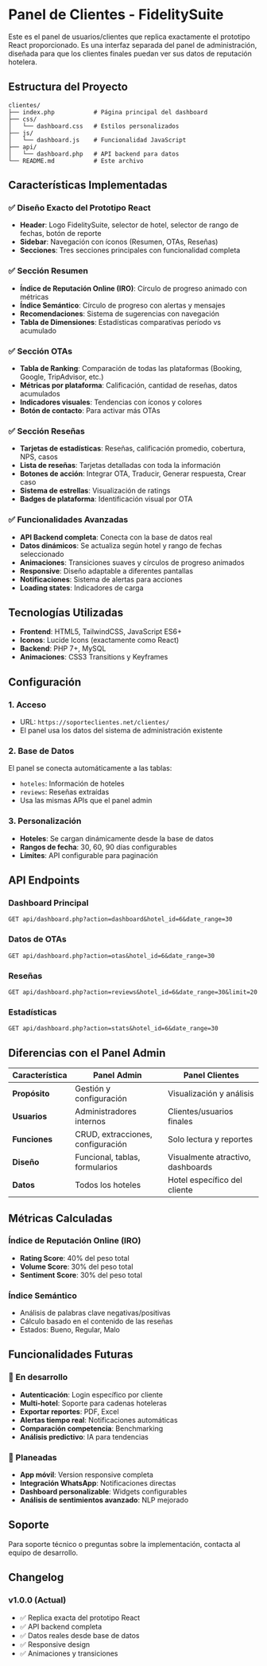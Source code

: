 # Panel de Clientes - FidelitySuite

Este es el panel de usuarios/clientes que replica exactamente el prototipo React proporcionado. Es una interfaz separada del panel de administración, diseñada para que los clientes finales puedan ver sus datos de reputación hotelera.

## Estructura del Proyecto

```
clientes/
├── index.php           # Página principal del dashboard
├── css/
│   └── dashboard.css   # Estilos personalizados
├── js/
│   └── dashboard.js    # Funcionalidad JavaScript
├── api/
│   └── dashboard.php   # API backend para datos
└── README.md           # Este archivo
```

## Características Implementadas

### ✅ Diseño Exacto del Prototipo React
- **Header**: Logo FidelitySuite, selector de hotel, selector de rango de fechas, botón de reporte
- **Sidebar**: Navegación con íconos (Resumen, OTAs, Reseñas)
- **Secciones**: Tres secciones principales con funcionalidad completa

### ✅ Sección Resumen
- **Índice de Reputación Online (IRO)**: Círculo de progreso animado con métricas
- **Índice Semántico**: Círculo de progreso con alertas y mensajes
- **Recomendaciones**: Sistema de sugerencias con navegación
- **Tabla de Dimensiones**: Estadísticas comparativas período vs acumulado

### ✅ Sección OTAs
- **Tabla de Ranking**: Comparación de todas las plataformas (Booking, Google, TripAdvisor, etc.)
- **Métricas por plataforma**: Calificación, cantidad de reseñas, datos acumulados
- **Indicadores visuales**: Tendencias con íconos y colores
- **Botón de contacto**: Para activar más OTAs

### ✅ Sección Reseñas
- **Tarjetas de estadísticas**: Reseñas, calificación promedio, cobertura, NPS, casos
- **Lista de reseñas**: Tarjetas detalladas con toda la información
- **Botones de acción**: Integrar OTA, Traducir, Generar respuesta, Crear caso
- **Sistema de estrellas**: Visualización de ratings
- **Badges de plataforma**: Identificación visual por OTA

### ✅ Funcionalidades Avanzadas
- **API Backend completa**: Conecta con la base de datos real
- **Datos dinámicos**: Se actualiza según hotel y rango de fechas seleccionado
- **Animaciones**: Transiciones suaves y círculos de progreso animados
- **Responsive**: Diseño adaptable a diferentes pantallas
- **Notificaciones**: Sistema de alertas para acciones
- **Loading states**: Indicadores de carga

## Tecnologías Utilizadas

- **Frontend**: HTML5, TailwindCSS, JavaScript ES6+
- **Iconos**: Lucide Icons (exactamente como React)
- **Backend**: PHP 7+, MySQL
- **Animaciones**: CSS3 Transitions y Keyframes

## Configuración

### 1. Acceso
- URL: `https://soporteclientes.net/clientes/`
- El panel usa los datos del sistema de administración existente

### 2. Base de Datos
El panel se conecta automáticamente a las tablas:
- `hoteles`: Información de hoteles
- `reviews`: Reseñas extraídas
- Usa las mismas APIs que el panel admin

### 3. Personalización
- **Hoteles**: Se cargan dinámicamente desde la base de datos
- **Rangos de fecha**: 30, 60, 90 días configurables
- **Límites**: API configurable para paginación

## API Endpoints

### Dashboard Principal
```
GET api/dashboard.php?action=dashboard&hotel_id=6&date_range=30
```

### Datos de OTAs
```
GET api/dashboard.php?action=otas&hotel_id=6&date_range=30
```

### Reseñas
```
GET api/dashboard.php?action=reviews&hotel_id=6&date_range=30&limit=20
```

### Estadísticas
```
GET api/dashboard.php?action=stats&hotel_id=6&date_range=30
```

## Diferencias con el Panel Admin

| Característica | Panel Admin | Panel Clientes |
|----------------|-------------|----------------|
| **Propósito** | Gestión y configuración | Visualización y análisis |
| **Usuarios** | Administradores internos | Clientes/usuarios finales |
| **Funciones** | CRUD, extracciones, configuración | Solo lectura y reportes |
| **Diseño** | Funcional, tablas, formularios | Visualmente atractivo, dashboards |
| **Datos** | Todos los hoteles | Hotel específico del cliente |

## Métricas Calculadas

### Índice de Reputación Online (IRO)
- **Rating Score**: 40% del peso total
- **Volume Score**: 30% del peso total  
- **Sentiment Score**: 30% del peso total

### Índice Semántico
- Análisis de palabras clave negativas/positivas
- Cálculo basado en el contenido de las reseñas
- Estados: Bueno, Regular, Malo

## Funcionalidades Futuras

### 🔄 En desarrollo
- **Autenticación**: Login específico por cliente
- **Multi-hotel**: Soporte para cadenas hoteleras
- **Exportar reportes**: PDF, Excel
- **Alertas tiempo real**: Notificaciones automáticas
- **Comparación competencia**: Benchmarking
- **Análisis predictivo**: IA para tendencias

### 🎯 Planeadas
- **App móvil**: Version responsive completa
- **Integración WhatsApp**: Notificaciones directas
- **Dashboard personalizable**: Widgets configurables
- **Análisis de sentimientos avanzado**: NLP mejorado

## Soporte

Para soporte técnico o preguntas sobre la implementación, contacta al equipo de desarrollo.

## Changelog

### v1.0.0 (Actual)
- ✅ Replica exacta del prototipo React
- ✅ API backend completa
- ✅ Datos reales desde base de datos
- ✅ Responsive design
- ✅ Animaciones y transiciones
